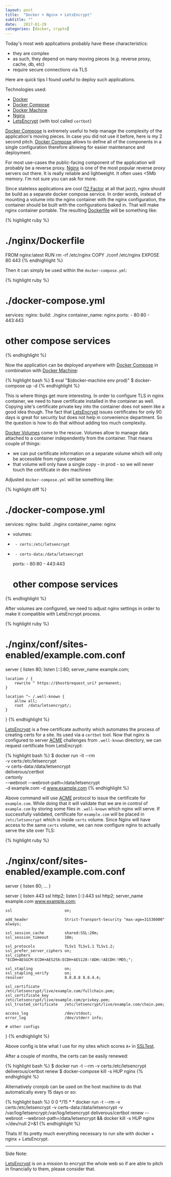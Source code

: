 ```yaml
---
layout: post
title:  "Docker + Nginx + LetsEncrypt"
subtitle: ""
date:   2017-01-29
categories: [docker, crypto]
---
```


Today's most web applications probably have these characteristics:

* they are complex
* as such, they depend on many moving pieces (e.g. reverse proxy, cache, db, etc)
* require secure connections via TLS

Here are quick tips I found useful to deploy such applications.

Technologies used:

* [Docker]
* [Docker Compose]
* [Docker Machine]
* [Nginx]
* [LetsEncrypt] (with tool called `certbot`)

[Docker Compose] is extremely useful to help manage the complexity of the application's moving pieces.
In case you did not use it before, here is my 2 second pitch.
[Docker Compose] allows to define all of the components in a single configuration therefore allowing for easier maintenance and deployment.

For most use-cases the public-facing component of the application will probably be a reverse proxy.
[Nginx] is one of the most popular reverse proxy servers out there.
It is really reliable and lightweight.
It often uses &lt;5Mb memory.
I'm not sure you can ask for more.

Since stateless applications are cool ([12 Factor] at all that jazz), nginx should be build as a separate docker compose service.
In order words, instead of mounting a volume into the nginx container with the nginx configuration,
the container should be built with the configurations baked in.
That will make nginx container portable.
The resulting [Dockerfile] will be something like:

{% highlight ruby %}
# ./nginx/Dockerfile

FROM nginx:latest
RUN rm -rf /etc/nginx
COPY ./conf /etc/nginx
EXPOSE 80 443
{% endhighlight %}

Then it can simply be used within the `docker-compose.yml`:

{% highlight ruby %}
# ./docker-compose.yml

services:
  nginx:
    build: ./nginx
    container_name: nginx
    ports:
      - 80:80
      - 443:443
  # other compose services
{% endhighlight %}

Now the application can be deployed anywhere with [Docker Compose] in combination with [Docker Machine]:

{% highlight bash %}
$ eval "$(docker-machine env prod)"
$ docker-compose up -d
{% endhighlight %}

This is where things get more interesting.
In order to configure TLS in nginx container, we need to have certificate installed in the container as well.
Copying site's certificate private key into the container does not seem like a good idea though.
The fact that [LetsEncrypt] issues certificates for only 90 days is great for security but does not help in convenience department.
So the question is how to do that without adding too much complexity.

[Docker Volumes] come to the rescue.
Volumes allow to manage data attached to a container independently from the container.
That means couple of things:

* we can put certificate information on a separate volume which will only be accessible from nginx container
* that volume will only have a single copy - in prod - so we will never touch the certificate in dev machines

Adjusted `docker-compose.yml` will be something like:

{% highlight diff %}
 # ./docker-compose.yml

 services:
   nginx:
     build: ./nginx
     container_name: nginx
+    volumes:
+      - certs:/etc/letsencrypt
+      - certs-data:/data/letsencrypt
     ports:
       - 80:80
       - 443:443
   # other compose services
{% endhighlight %}

After volumes are configured, we need to adjust nginx settings in order to make it compatible with LetsEncrypt process.

{% highlight ruby %}
# ./nginx/conf/sites-enabled/example.com.conf

server {
    listen      80;
    listen [::]:80;
    server_name example.com;

    location / {
        rewrite ^ https://$host$request_uri? permanent;
    }

    location ^~ /.well-known {
        allow all;
        root  /data/letsencrypt/;
    }
}
{% endhighlight %}

[LetsEncrypt] is a free certificate authority which automates the process of creating certs for a site.
Its used via a `certbot` tool.
Now that nginx is configured to server [ACME] challenges from `.well-known` directory, we can request certificate from LetsEncrypt:

{% highlight bash %}
$ docker run -it --rm \
      -v certs:/etc/letsencrypt \
      -v certs-data:/data/letsencrypt \
      deliverous/certbot \
      certonly \
      --webroot --webroot-path=/data/letsencrypt \
      -d example.com -d www.example.com
{% endhighlight %}

Above command will use [ACME] protocol to issue the certificate for `example.com`.
While doing that it will validate that we are in control of `example.com` by storing some files in `.well-known` which nginx will serve.
If successfully validated, certificate for `example.com` will be placed in `/etc/letsencrypt` which is inside `certs` volume.
Since Nginx will have access to the same `certs` volume, we can now configure nginx to actually serve the site over TLS:

{% highlight ruby %}
# ./nginx/conf/sites-enabled/example.com.conf

server {
    listen      80;
    ...
}

server {
    listen      443           ssl http2;
    listen [::]:443           ssl http2;
    server_name               example.com www.example.com;

    ssl                       on;

    add_header                Strict-Transport-Security "max-age=31536000" always;

    ssl_session_cache         shared:SSL:20m;
    ssl_session_timeout       10m;

    ssl_protocols             TLSv1 TLSv1.1 TLSv1.2;
    ssl_prefer_server_ciphers on;
    ssl_ciphers               "ECDH+AESGCM:ECDH+AES256:ECDH+AES128:!ADH:!AECDH:!MD5;";

    ssl_stapling              on;
    ssl_stapling_verify       on;
    resolver                  8.8.8.8 8.8.4.4;

    ssl_certificate           /etc/letsencrypt/live/example.com/fullchain.pem;
    ssl_certificate_key       /etc/letsencrypt/live/example.com/privkey.pem;
    ssl_trusted_certificate   /etc/letsencrypt/live/example.com/chain.pem;

    access_log                /dev/stdout;
    error_log                 /dev/stderr info;

    # other configs
}
{% endhighlight %}

Above config is btw what I use for my sites which scores `A+` in [SSLTest].

After a couple of months, the certs can be easily renewed:

{% highlight bash %}
$ docker run -t --rm -v certs:/etc/letsencrypt deliverous/certbot renew
$ docker-compose kill -s HUP nginx
{% endhighlight %}

Alternatively cronjob can be used on the host machine to do that automatically every 15 days or so:

{% highlight bash %}
0 0 */15 * * docker run -t --rm -v certs:/etc/letsencrypt -v certs-data:/data/letsencrypt -v /var/log/letsencrypt:/var/log/letsencrypt deliverous/certbot renew --webroot --webroot-path=/data/letsencrypt && docker kill -s HUP nginx >/dev/null 2>&1
{% endhighlight %}

Thats it!
Its pretty much everything necessary to run site with docker + nginx + LetsEncrypt.

---

Side Note:

[LetsEncrypt] is on a mission to encrypt the whole web so if are able to pitch in financially to them, please consider that.

[Docker]: https://www.docker.com/
[Docker Compose]: https://docs.docker.com/compose/overview/
[Docker Machine]: https://docs.docker.com/machine/overview/
[Docker Volumes]: https://docs.docker.com/engine/tutorials/dockervolumes/
[Dockerfile]: https://docs.docker.com/engine/reference/builder/
[Nginx]: https://nginx.org/
[LetsEncrypt]: https://letsencrypt.org/
[12 Factor]: https://12factor.net/
[ACME]: https://github.com/ietf-wg-acme/acme/
[SSLTest]: https://www.ssllabs.com/ssltest/
